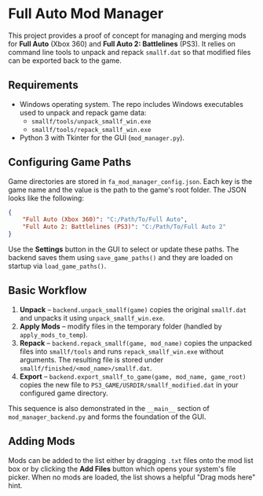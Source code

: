 # Full Auto Mod Manager

This project provides a proof of concept for managing and merging mods for **Full Auto** (Xbox 360) and **Full Auto 2: Battlelines** (PS3). It relies on command line tools to unpack and repack `smallf.dat` so that modified files can be exported back to the game.

## Requirements

- Windows operating system. The repo includes Windows executables used to unpack and repack game data:
  - `smallf/tools/unpack_smallf_win.exe`
  - `smallf/tools/repack_smallf_win.exe`
- Python 3 with Tkinter for the GUI (`mod_manager.py`).

## Configuring Game Paths

Game directories are stored in `fa_mod_manager_config.json`. Each key is the game name and the value is the path to the game's root folder. The JSON looks like the following:

```json
{
    "Full Auto (Xbox 360)": "C:/Path/To/Full Auto",
    "Full Auto 2: Battlelines (PS3)": "C:/Path/To/Full Auto 2"
}
```

Use the **Settings** button in the GUI to select or update these paths. The backend saves them using `save_game_paths()` and they are loaded on startup via `load_game_paths()`.

## Basic Workflow

1. **Unpack** – `backend.unpack_smallf(game)` copies the original `smallf.dat` and unpacks it using `unpack_smallf_win.exe`.
2. **Apply Mods** – modify files in the temporary folder (handled by `apply_mods_to_temp`).
3. **Repack** – `backend.repack_smallf(game, mod_name)` copies the unpacked files
   into `smallf/tools` and runs `repack_smallf_win.exe` without arguments. The
   resulting file is stored under `smallf/finished/<mod_name>/smallf.dat`.
4. **Export** – `backend.export_smallf_to_game(game, mod_name, game_root)` copies the new file to `PS3_GAME/USRDIR/smallf_modified.dat` in your configured game directory.

This sequence is also demonstrated in the `__main__` section of `mod_manager_backend.py` and forms the foundation of the GUI.

## Adding Mods

Mods can be added to the list either by dragging `.txt` files onto the mod list
box or by clicking the **Add Files** button which opens your system's file
picker. When no mods are loaded, the list shows a helpful "Drag mods here" hint.
